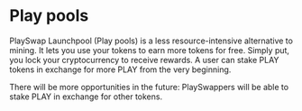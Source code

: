 # Play pools

PlaySwap Launchpool (Play pools) is a less resource-intensive alternative to mining. It lets you use your tokens to earn more tokens for free. Simply put, you lock your cryptocurrency to receive rewards. A user can stake PLAY tokens in exchange for more PLAY from the very beginning.

There will be more opportunities in the future: PlaySwappers will be able to stake PLAY in exchange for other tokens.

